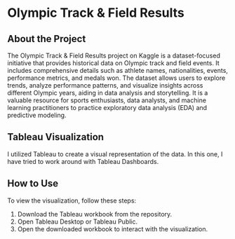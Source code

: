 
# Olympic Track & Field Results


## About the Project

The Olympic Track & Field Results project on Kaggle is a dataset-focused initiative that provides historical data on Olympic track and field events. It includes comprehensive details such as athlete names, nationalities, events, performance metrics, and medals won. The dataset allows users to explore trends, analyze performance patterns, and visualize insights across different Olympic years, aiding in data analysis and storytelling. 
It is a valuable resource for sports enthusiasts, data analysts, and machine learning practitioners to practice exploratory data analysis (EDA) and predictive modeling.

## Tableau Visualization

I utilized Tableau to create a visual representation of the data. In this one, I have tried to work around with Tableau Dashboards.


## How to Use

To view the visualization, follow these steps:
1. Download the Tableau workbook from the repository.
2. Open Tableau Desktop or Tableau Public.
3. Open the downloaded workbook to interact with the visualization.
